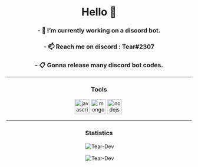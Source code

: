 <h1 align="center">Hello 👋</h1>

<h3 align="center">- 🔭 I’m currently working on <b>a discord bot.</b></h3>
<h3 align="center">- 📫 Reach me on discord : Tear#2307</h3>
<h3 align="center">- 📋 Gonna release many discord bot codes.</h3>

<hr>
<h3 align="center">Tools</h3>
<p align="center"><img src="https://devicons.github.io/devicon/devicon.git/icons/javascript/javascript-original.svg" alt="javascript" width="40" height="40"/> <img src="https://devicons.github.io/devicon/devicon.git/icons/mongodb/mongodb-original-wordmark.svg" alt="mongodb" width="40" height="40"/> <img src="https://devicons.github.io/devicon/devicon.git/icons/nodejs/nodejs-original-wordmark.svg" alt="nodejs" width="40" height="40"/> <img>
<hr>

<h3 align="center">Statistics</h3>
<p align="center">&nbsp;<img align="center" src="https://github-readme-stats.vercel.app/api?username=Tear-Dev&show_icons=true&theme=dracula" alt="Tear-Dev" /></p>
<p align="center">&nbsp;<img align="center" src="https://github-readme-stats.vercel.app/api/top-langs?username=Tear-Dev&show_icons=true&theme=dracula&layout=compact" alt="Tear-Dev" 
/></p>
